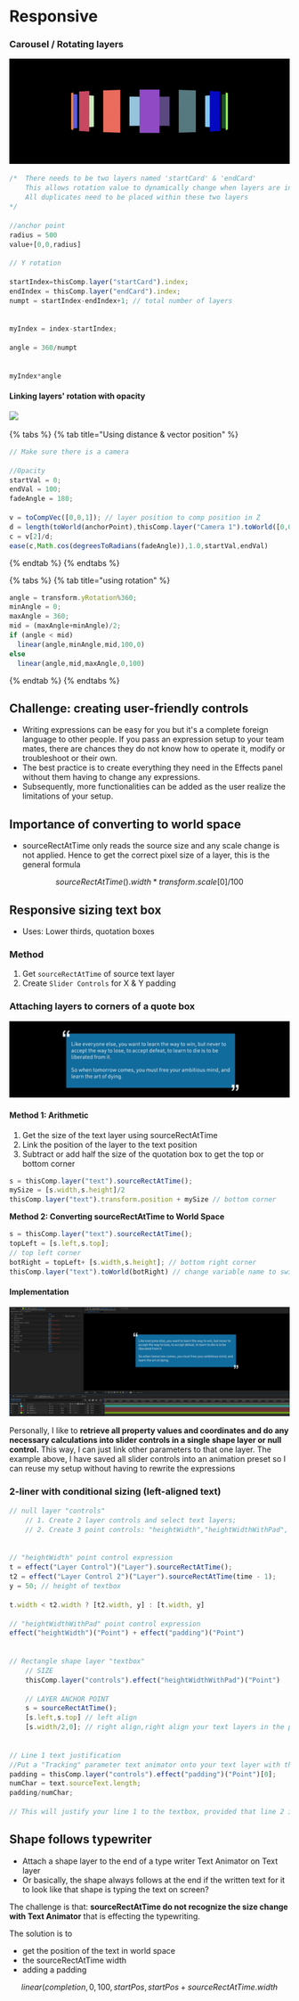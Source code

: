 # Responsive

### Carousel / Rotating layers&#x20;

![](<../../.gitbook/assets/carousel continuous (1).gif>)

```javascript
/*  There needs to be two layers named 'startCard' & 'endCard'
    This allows rotation value to dynamically change when layers are inserted or removed.
    All duplicates need to be placed within these two layers
*/

//anchor point
radius = 500
value+[0,0,radius]

// Y rotation

startIndex=thisComp.layer("startCard").index; 
endIndex = thisComp.layer("endCard").index;
numpt = startIndex-endIndex+1; // total number of layers


myIndex = index-startIndex;

angle = 360/numpt


myIndex*angle
```

#### Linking layers' rotation with opacity

![](../../.gitbook/assets/carousel\_opacity.gif)

{% tabs %}
{% tab title="Using distance & vector position" %}
```javascript
// Make sure there is a camera 

//Opacity
startVal = 0;
endVal = 100;
fadeAngle = 180;

v = toCompVec([0,0,1]); // layer position to comp position in Z
d = length(toWorld(anchorPoint),thisComp.layer("Camera 1").toWorld([0,0,0]));
c = v[2]/d;
ease(c,Math.cos(degreesToRadians(fadeAngle)),1.0,startVal,endVal)

```
{% endtab %}
{% endtabs %}

{% tabs %}
{% tab title="using rotation" %}
```javascript
angle = transform.yRotation%360;
minAngle = 0;
maxAngle = 360;
mid = (maxAngle+minAngle)/2;
if (angle < mid)
  linear(angle,minAngle,mid,100,0)
else
  linear(angle,mid,maxAngle,0,100)
```
{% endtab %}
{% endtabs %}

## Challenge: creating user-friendly controls

* Writing expressions can be easy for you but it's a complete foreign language to other people. If you pass an expression setup to your team mates, there are chances they do not know how to operate it, modify or troubleshoot or their own.
* The best practice is to create everything they need in the Effects panel without them having to change any expressions.
* Subsequently, more functionalities can be added as the user realize the limitations of your setup.

## Importance of converting to world space

* sourceRectAtTime only reads the source size and any scale change is not applied. Hence to get the correct pixel size of a layer, this is the general formula&#x20;

$$
sourceRectAtTime().width*transform.scale[0]/100
$$

## Responsive sizing text box

* Uses: Lower thirds, quotation boxes

### Method

1. Get `sourceRectAtTime` of source text layer
2. Create `Slider Controls` for X & Y padding&#x20;

### Attaching layers to corners of a quote box

![Quotation marks attached to the corners of the text box](<../../.gitbook/assets/image (37).png>)

#### Method 1: Arithmetic&#x20;

1. Get the size of the text layer using sourceRectAtTime
2. Link the position of the layer to the text position
3. Subtract or add half the size of the quotation box to get the top or bottom corner

```javascript
s = thisComp.layer("text").sourceRectAtTime();
mySize = [s.width,s.height]/2 
thisComp.layer("text").transform.position + mySize // bottom corner
```

**Method 2: Converting sourceRectAtTime to World Space**

```javascript
s = thisComp.layer("text").sourceRectAtTime();
topLeft = [s.left,s.top]; 
// top left corner
botRight = topLeft+ [s.width,s.height]; // bottom right corner
thisComp.layer("text").toWorld(botRight) // change variable name to switch corners
```

#### Implementation

![Retrieving all sourceRectAtTime values using animation preset](<../../.gitbook/assets/image (18).png>)

Personally, I like to **retrieve all property values and coordinates and do any necessary calculations into slider controls in a single shape layer or null control.** This way, I can just link other parameters to that one layer. The example above, I have saved all slider controls into an animation preset so I can reuse my setup without having to rewrite the expressions

### 2-liner with conditional sizing (left-aligned text)

```javascript
// null layer "controls"
    // 1. Create 2 layer controls and select text layers;
    // 2. Create 3 point controls: "heightWidth","heightWidthWithPad", "padding"


// "heightWidth" point control expression
t = effect("Layer Control")("Layer").sourceRectAtTime();
t2 = effect("Layer Control 2")("Layer").sourceRectAtTime(time - 1);
y = 50; // height of textbox 

t.width < t2.width ? [t2.width, y] : [t.width, y]

// "heightWidthWithPad" point control expression
effect("heightWidth")("Point") + effect("padding")("Point")


// Rectangle shape layer "textbox"
    // SIZE 
    thisComp.layer("controls").effect("heightWidthWithPad")("Point")

    // LAYER ANCHOR POINT
    s = sourceRectAtTime();
    [s.left,s.top] // left align
    [s.width/2,0]; // right align,right align your text layers in the paragraph panel & reposition everything as needed.


// Line 1 text justification
//Put a "Tracking" parameter text animator onto your text layer with this expression
padding = thisComp.layer("controls").effect("padding")("Point")[0];
numChar = text.sourceText.length;
padding/numChar;

// This will justify your line 1 to the textbox, provided that line 2 is shorter

```

## Shape follows typewriter

* Attach a shape layer to the end of  a type writer Text Animator on Text layer
* Or basically,  the shape always follows at the end if the written text for it to look like that shape is typing the text on screen?

The challenge is that: **sourceRectAtTime do not recognize the size change with Text Animator** that is effecting the typewriting.&#x20;

The solution is to&#x20;

* get the position of the text in world space
* the sourceRectAtTime width
* adding a padding&#x20;

$$
linear(completion,0,100, startPos,startPos+sourceRectAtTime.width
$$
